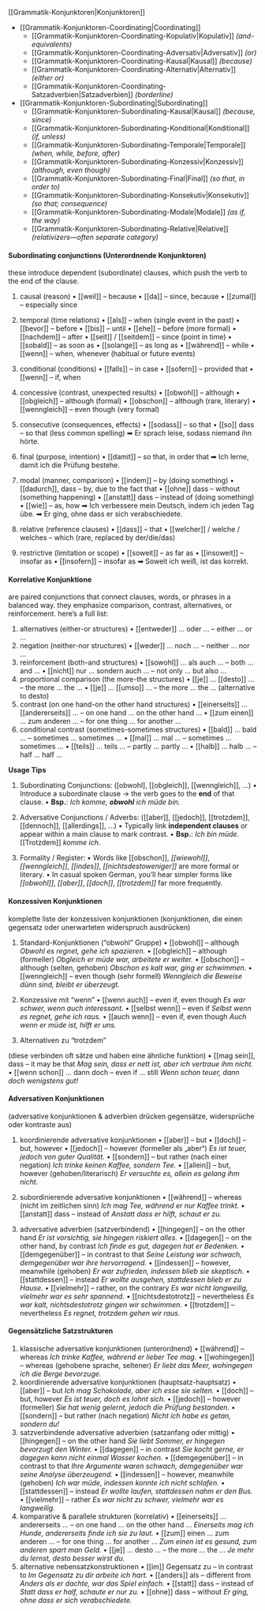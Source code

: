 [[Grammatik-Konjunktoren|Konjunktoren]]
- [[Grammatik-Konjunktoren-Coordinating|Coordinating]]
	- [[Grammatik-Konjunktoren-Coordinating-Kopulativ|Kopulativ]] *(and-equivalents)*
	- [[Grammatik-Konjunktoren-Coordinating-Adversativ|Adversativ]] *(or)*
	- [[Grammatik-Konjunktoren-Coordinating-Kausal|Kausal]] *(because)*
	- [[Grammatik-Konjunktoren-Coordinating-Alternativ|Alternativ]] *(either or)*
	- [[Grammatik-Konjunktoren-Coordinating-Satzadverbien|Satzadverbien]] *(borderline)*
- [[Grammatik-Konjunktoren-Subordinating|Subordinating]]
	- [[Grammatik-Konjunktoren-Subordinating-Kausal|Kausal]] *(because, since)*
	- [[Grammatik-Konjunktoren-Subordinating-Konditional|Konditional]] *(if, unless)*
	- [[Grammatik-Konjunktoren-Subordinating-Temporale|Temporale]] *(when, while, before, after)*
	- [[Grammatik-Konjunktoren-Subordinating-Konzessiv|Konzessiv]] *(although, even though)*
	- [[Grammatik-Konjunktoren-Subordinating-Final|Final]] *(so that, in order to)*
	- [[Grammatik-Konjunktoren-Subordinating-Konsekutiv|Konsekutiv]] *(so that; consequence)*
	- [[Grammatik-Konjunktoren-Subordinating-Modale|Modale]] *(as if, the way)*
	- [[Grammatik-Konjunktoren-Subordinating-Relative|Relative]] *(relativizers—often separate category)*


#### Subordinating conjunctions (Unterordnende Konjunktoren)
these introduce dependent (subordinate) clauses, which push the verb to the end of the clause.

1. causal (reason)
	•	[[weil]] – because
	•	[[da]] – since, because
	•	[[zumal]] – especially since
2. temporal (time relations)
	•	[[als]] – when (single event in the past)
	•	[[bevor]] – before
	•	[[bis]] – until
	•	[[ehe]] – before (more formal)
	•	[[nachdem]] – after
	•	[[seit]] / [[seitdem]] – since (point in time)
	•	[[sobald]] – as soon as
	•	[[solange]] – as long as
	•	[[während]] – while
	•	[[wenn]] – when, whenever (habitual or future events)
3. conditional (conditions)
	•	[[falls]] – in case
	•	[[sofern]] – provided that
	•	[[wenn]] – if, when
4. concessive (contrast, unexpected results)
	•	[[obwohl]] – although
	•	[[obgleich]] – although (formal)
	•	[[obschon]] – although (rare, literary)
	•	[[wenngleich]] – even though (very formal)
5. consecutive (consequences, effects)
	•	[[sodass]] – so that
	•	[[so]] dass – so that (less common spelling)
➡ Er sprach leise, sodass niemand ihn hörte.

6. final (purpose, intention)
	•	[[damit]] – so that, in order that
➡ Ich lerne, damit ich die Prüfung bestehe.

7. modal (manner, comparison)
	•	[[indem]] – by (doing something)
	•	[[dadurch]], dass – by, due to the fact that
	•	[[ohne]] dass – without (something happening)
	•	[[anstatt]] dass – instead of (doing something)
	•	[[wie]] – as, how
➡ Ich verbessere mein Deutsch, indem ich jeden Tag übe.
➡ Er ging, ohne dass er sich verabschiedete.

8. relative (reference clauses)
	•	[[dass]] – that
	•	[[welcher]] / welche / welches – which (rare, replaced by der/die/das)
9. restrictive (limitation or scope)
	•	[[soweit]] – as far as
	•	[[insoweit]] – insofar as
	•	[[insofern]] – insofar as
➡ Soweit ich weiß, ist das korrekt.

#### Korrelative Konjunktione 
are paired conjunctions that connect clauses, words, or phrases in a balanced way. they emphasize comparison, contrast, alternatives, or reinforcement. here’s a full list:

1. alternatives (either-or structures)
	•	[[entweder]] … oder … – either … or …
2. negation (neither-nor structures)
	•	[[weder]] … noch … – neither … nor …
3. reinforcement (both-and structures)
	•	[[sowohl]] … als auch … – both … and …
	•	[[nicht]] nur … sondern auch … – not only … but also …
4. proportional comparison (the more-the structures)
	•	[[je]] … [[desto]] … – the more … the …
	•	[[je]] … [[umso]] … – the more … the … (alternative to desto)
5. contrast (on one hand-on the other hand structures)
	•	[[einerseits]] … [[andererseits]] … – on one hand … on the other hand …
	•	[[zum einen]] … zum anderen … – for one thing … for another …
6. conditional contrast (sometimes-sometimes structures)
	•	[[bald]] … bald … – sometimes … sometimes …
	•	[[mal]] … mal … – sometimes … sometimes …
	•	[[teils]] … teils … – partly … partly …
	•	[[halb]] … halb … – half … half …

**Usage Tips**
1. Subordinating Conjunctions: ([obwohl], [[obgleich]], [[wenngleich]], …)
	• Introduce a subordinate clause → the verb goes to the **end** of that clause.
	• **Bsp.**: _Ich komme,_ **_obwohl_** _ich müde bin._

2. Adversative Conjunctions / Adverbs: ([[aber]], [[jedoch]], [[trotzdem]], [[dennoch]], [[allerdings]], …)
	• Typically link **independent clauses** or appear within a main clause to mark contrast.
	• **Bsp.**: _Ich bin müde._ [[Trotzdem]] _komme ich._

3. Formality / Register:
	• Words like [[obschon]], _[[wiewohl]]_, _[[wenngleich]]_, _[[indes]]_, _[[nichtsdestoweniger]]_ are more formal or literary.
	• In casual spoken German, you’ll hear simpler forms like _[[obwohl]]_, _[[aber]]_, _[[doch]]_, _[[trotzdem]]_ far more frequently.

#### Konzessiven Konjunktionen
komplette liste der konzessiven konjunktionen
(konjunktionen, die einen gegensatz oder unerwarteten widerspruch ausdrücken)
1. Standard-Konjunktionen (“obwohl” Gruppe)
	•	[[obwohl]] – although
        *Obwohl es regnet, gehe ich spazieren.*
	•	[[obgleich]] – although (formeller)
        *Obgleich er müde war, arbeitete er weiter.*
	•	[[obschon]] – although (selten, gehoben)
        *Obschon es kalt war, ging er schwimmen.*
	•	[[wenngleich]] – even though (sehr formell)
        *Wenngleich die Beweise dünn sind, bleibt er überzeugt.*

2. Konzessive mit “wenn”
	•	[[wenn auch]] – even if, even though
        *Es war schwer, wenn auch interessant.*
	•	[[selbst wenn]] – even if
        *Selbst wenn es regnet, gehe ich raus.*
	•	[[auch wenn]] – even if, even though
        *Auch wenn er müde ist, hilft er uns.*

3. Alternativen zu “trotzdem”

(diese verbinden oft sätze und haben eine ähnliche funktion)
	•	[[mag sein]], dass – it may be that
        *Mag sein, dass er nett ist, aber ich vertraue ihm nicht.*
	•	[[wenn schon]] … dann doch – even if … still
        *Wenn schon teuer, dann doch wenigstens gut!*



#### Adversativen Konjunktionen
(adversative konjunktionen & adverbien drücken gegensätze, widersprüche oder kontraste aus)

1. koordinierende adversative konjunktionen
	•	[[aber]] – but
	•	[[doch]] – but, however
	•	[[jedoch]] – however (formeller als „aber“)
    *Es ist teuer, jedoch von guter Qualität.*
	•	[[sondern]] – but rather (nach einer negation)
    *Ich trinke keinen Kaffee, sondern Tee.*
	•	[[allein]] – but, however (gehoben/literarisch)
    *Er versuchte es, allein es gelang ihm nicht.*

2. subordinierende adversative konjunktionen
	•	[[während]] – whereas (nicht im zeitlichen sinn)
    *Ich mag Tee, während er nur Kaffee trinkt.*
	•	[[anstatt]] dass – instead of
    *Anstatt dass er hilft, schaut er zu.*

3. adversative adverbien (satzverbindend)
	•	[[hingegen]] – on the other hand
    *Er ist vorsichtig, sie hingegen riskiert alles.*
	•	[[dagegen]] – on the other hand, by contrast
    *Ich finde es gut, dagegen hat er Bedenken.*
	•	[[demgegenüber]] – in contrast to that
    *Seine Leistung war schwach, demgegenüber war ihre hervorragend.*
	•	[[indessen]] – however, meanwhile (gehoben)
    *Er war zufrieden, indessen blieb sie skeptisch.*
	•	[[stattdessen]] – instead
    *Er wollte ausgehen, stattdessen blieb er zu Hause.*
	•	[[vielmehr]] – rather, on the contrary
    *Es war nicht langweilig, vielmehr war es sehr spannend.*
	•	[[nichtsdestotrotz]] – nevertheless
    *Es war kalt, nichtsdestotrotz gingen wir schwimmen.*
	•	[[trotzdem]] – nevertheless
    *Es regnet, trotzdem gehen wir raus.*
#### Gegensätzliche Satzstrukturen
1. klassische adversative konjunktionen (unterordnend)
	•	[[während]] – whereas
        *Ich trinke Kaffee, während er lieber Tee mag.*
	•	[[wohingegen]] – whereas (gehobene sprache, seltener)
        *Er liebt das Meer, wohingegen ich die Berge bevorzuge.*
2. koordinierende adversative konjunktionen (hauptsatz-hauptsatz)
	•	[[aber]] – but
        *Ich mag Schokolade, aber ich esse sie selten.*
	•	[[doch]] – but, however
        *Es ist teuer, doch es lohnt sich.*
	•	[[jedoch]] – however (formeller)
        *Sie hat wenig gelernt, jedoch die Prüfung bestanden.*
	•	[[sondern]] – but rather (nach negation)
        *Nicht ich habe es getan, sondern du!*
3. satzverbindende adversative adverbien (satzanfang oder mittig)
	•	[[hingegen]] – on the other hand
        *Sie liebt Sommer, er hingegen bevorzugt den Winter.*
	•	[[dagegen]] – in contrast
        *Sie kocht gerne, er dagegen kann nicht einmal Wasser kochen.*
	•	[[demgegenüber]] – in contrast to that
        *Ihre Argumente waren schwach, demgegenüber war seine Analyse überzeugend.*
	•	[[indessen]] – however, meanwhile (gehoben)
        *Ich war müde, indessen konnte ich nicht schlafen.*
	•	[[stattdessen]] – instead
        *Er wollte laufen, stattdessen nahm er den Bus.*
	•	[[vielmehr]] – rather
        *Es war nicht zu schwer, vielmehr war es langweilig.*
4. komparative & parallele strukturen (korrelativ)
	•	[[einerseits]] … andererseits … – on one hand … on the other hand …
        *Einerseits mag ich Hunde, andererseits finde ich sie zu laut.*
	•	[[zum]] einen … zum anderen … – for one thing … for another …
        *Zum einen ist es gesund, zum anderen spart man Geld.*
	•	[[je]] … desto … – the more … the …
        *Je mehr du lernst, desto besser wirst du.*
5. alternative nebensatzkonstruktionen
	•	[[im]] Gegensatz zu – in contrast to
        *Im Gegensatz zu dir arbeite ich hart.*
	•	[[anders]] als – different from
        *Anders als er dachte, war das Spiel einfach.*
	•	[[statt]] dass – instead of
        *Statt dass er half, schaute er nur zu.*
	•	[[ohne]] dass – without
        *Er ging, ohne dass er sich verabschiedete.*
